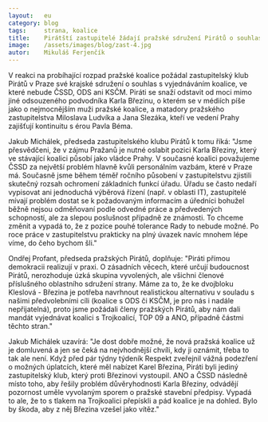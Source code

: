 ```yaml
---
layout:   eu
category: blog
tags:     strana, koalice
title:    Pirátští zastupitelé žádají pražské sdružení Pirátů o souhlas vyjednat koalici bez ČSSD
image:    /assets/images/blog/zast-4.jpg
autor:    Mikuláš Ferjenčík
---
```


V reakci na probíhající rozpad pražské koalice požádal zastupitelský klub Pirátů v Praze své krajské sdružení o souhlas s vyjednáváním koalice, ve které nebude ČSSD, ODS ani KSČM. Piráti se snaží odstavit od moci mimo jiné odsouzeného podvodníka Karla Březinu, o kterém se v médiích píše jako o nejmocnějším muži pražské koalice, a matadory pražského zastupitelstva Miloslava Ludvíka a Jana Slezáka, kteří ve vedení Prahy zajišťují kontinuitu s érou Pavla Béma. 

Jakub Michálek, předseda zastupitelského klubu Pirátů k tomu říká: "Jsme přesvědčeni, že v zájmu Pražanů je nutné oslabit pozici Karla Březiny, který ve stávající koalici působí jako vládce Prahy. V současné koalici považujeme ČSSD za největší problém hlavně kvůli personálním vazbám, které v Praze má. Současně jsme během téměř ročního působení v zastupitelstvu zjistili skutečný rozsah ochromení základních funkcí úřadu. Úřadu se často nedaří vypisovat ani jednoduchá výběrová řízení (např. v oblasti IT), zastupitelé mívají problém dostat se k požadovaným informacím a úředníci bohužel běžně nejsou odměňovaní podle odvedné práce a předvedených schopností, ale za slepou poslušnost případně ze známosti. To chceme změnit a vypadá to, že z pozice pouhé tolerance Rady to nebude možné. Po roce práce v zastupitelstvu prakticky na plný úvazek navíc mnohem lépe víme, do čeho bychom šli."

Ondřej Profant, předseda pražských Pirátů, doplňuje: "Piráti přímou demokracii realizují v praxi. O zásadních věcech, které určují budoucnost Pirátů, nerozhoduje úzká skupina vyvolených, ale všichni členové příslušného oblastního sdružení strany. Máme za to, že ke dvojbloku Kleslová - Březina je potřeba navrhnout realistickou alternativu v souladu s našimi předvolebními cíli (koalice s ODS či KSČM, je pro nás i nadále nepřijatelná), proto jsme požádali členy pražských Pirátů, aby nám dali mandát vyjednávat koalici s Trojkoalicí, TOP 09 a ANO, případně částmi těchto stran."

Jakub Michálek uzavírá: "Je dost dobře možné, že nová pražská koalice už je domluvená a jen se čeká na nejvhodnější chvíli, kdy ji oznámit, třeba to tak ale není. Když před pár týdny týdeník Respekt zveřejnil vážná podezření o možných úplatcích, které měl nabízet Karel Březina, Piráti byli jediný zastupitelský klub, který proti Březinovi vystoupil. ANO a ČSSD následně místo toho, aby řešily problém důvěryhodnosti Karla Březiny, odvádějí pozornost uměle vyvolaným sporem o pražské stavební předpisy. Vypadá to ale, že to s tlakem na Trojkoalici přepískli a pád koalice je na dohled. Bylo by škoda, aby z něj Březina vzešel jako vítěz."
